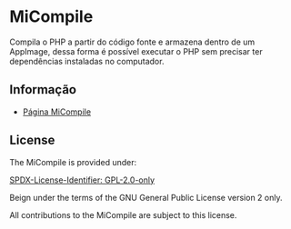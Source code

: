 # MiCompile

Compila o PHP a partir do código fonte e armazena dentro de um AppImage, dessa forma é possível executar o PHP sem precisar ter dependências instaladas no computador.

## Informação

- [Página MiCompile](https://www.mugomes.com.br/2025/07/micompile.html)

## License

The MiCompile is provided under:

[SPDX-License-Identifier: GPL-2.0-only](https://spdx.org/licenses/GPL-2.0-only.html)

Beign under the terms of the GNU General Public License version 2 only.

All contributions to the MiCompile are subject to this license.
